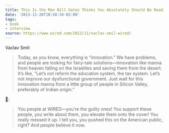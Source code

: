 ```yaml
---
title: This Is the Man Bill Gates Thinks You Absolutely Should Be Reading
date: '2013-11-26T18:50:34-02:00'
tags:
- book
- interview
source: https://www.wired.com/2013/11/vaclav-smil-wired/
---
```

Vaclav Smil:
> Today, as you know, everything is “innovation.” We have problems, and people are looking for fairy-tale solutions—innovation like manna from heaven falling on the Israelites and saving them from the desert. It’s like, “Let’s not reform the education system, the tax system. Let’s not improve our dysfunctional government. Just wait for this innovation manna from a little group of people in Silicon Valley, preferably of Indian origin.”

🙈:

> You people at WIRED—you’re the guilty ones! You support these people, you write about them, you elevate them onto the cover! You really messed it up. I tell you, you pushed this on the American public, right? And people believe it now.
